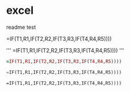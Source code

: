 # excel
readme test

=IF(T1,R1,IF(T2,R2,IF(T3,R3,IF(T4,R4,R5))))

'''
=IF(T1,R1,IF(T2,R2,IF(T3,R3,IF(T4,R4,R5))))
'''

```ruby
=IF(T1,R1,IF(T2,R2,IF(T3,R3,IF(T4,R4,R5))))
```

```python
=IF(T1,R1,IF(T2,R2,IF(T3,R3,IF(T4,R4,R5))))
```

```perl
=IF(T1,R1,IF(T2,R2,IF(T3,R3,IF(T4,R4,R5))))
```
